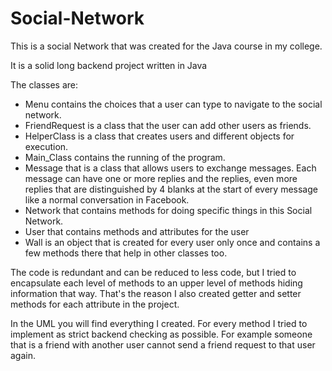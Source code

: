 # Social-Network

This is a social Network that was created for the Java course in my college.

It is a solid long backend project written in Java

The classes are:
- Menu contains the choices that a user can type to navigate to the social network.
- FriendRequest is a class that the user can add other users as friends.
- HelperClass is a class that creates users and different objects for execution.
- Main_Class contains the running of the program.
- Message that is a class that allows users to exchange messages.
Each message can have one or more replies and the replies, even more replies that are distinguished by 4 blanks at the start of every message like a normal conversation in Facebook.
- Network that contains methods for doing specific things in this Social Network.
- User that contains methods and attributes for the user
- Wall is an object that is created for every user only once and contains a few methods there that help in other classes too.

The code is redundant and can be reduced to less code, but I tried to encapsulate each level of methods to an upper level of methods hiding information that way.
That's the reason I also created getter and setter methods for each attribute in the project.

In the UML you will find everything I created.
For every method I tried to implement as strict backend checking as possible. For example someone that is a friend with another user cannot send a friend request to that user again.
